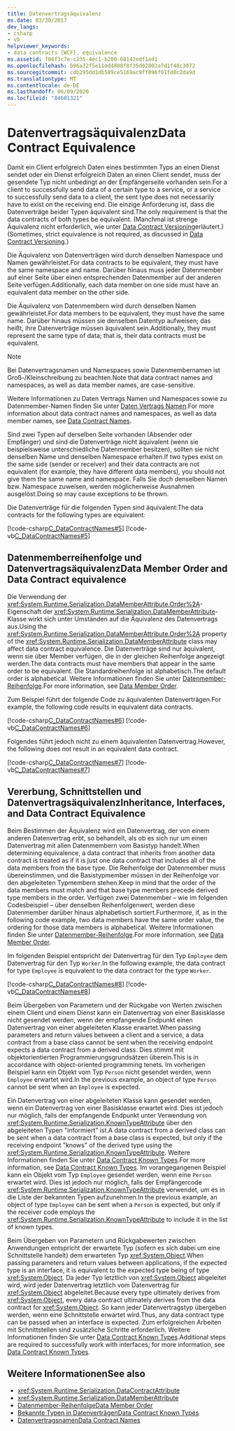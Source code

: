```yaml
---
title: Datenvertragsäquivalenz
ms.date: 03/30/2017
dev_langs:
- csharp
- vb
helpviewer_keywords:
- data contracts [WCF], equivalence
ms.assetid: f06f3c7e-c235-4ec1-b200-68142edf1ed1
ms.openlocfilehash: b96a32f5e11ed4808f8f35d02802afd1f48c3072
ms.sourcegitcommit: cdb295dd1db589ce5169ac9ff096f01fd0c2da9d
ms.translationtype: MT
ms.contentlocale: de-DE
ms.lasthandoff: 06/09/2020
ms.locfileid: "84601321"
---
```

# <a name="data-contract-equivalence"></a><span data-ttu-id="1b08d-102">Datenvertragsäquivalenz</span><span class="sxs-lookup"><span data-stu-id="1b08d-102">Data Contract Equivalence</span></span>
<span data-ttu-id="1b08d-103">Damit ein Client erfolgreich Daten eines bestimmten Typs an einen Dienst sendet oder ein Dienst erfolgreich Daten an einen Client sendet, muss der gesendete Typ nicht unbedingt an der Empfängerseite vorhanden sein.</span><span class="sxs-lookup"><span data-stu-id="1b08d-103">For a client to successfully send data of a certain type to a service, or a service to successfully send data to a client, the sent type does not necessarily have to exist on the receiving end.</span></span> <span data-ttu-id="1b08d-104">Die einzige Anforderung ist, dass die Datenverträge beider Typen äquivalent sind.</span><span class="sxs-lookup"><span data-stu-id="1b08d-104">The only requirement is that the data contracts of both types be equivalent.</span></span> <span data-ttu-id="1b08d-105">(Manchmal ist strenge Äquivalenz nicht erforderlich, wie unter [Data Contract Versioning](data-contract-versioning.md)erläutert.)</span><span class="sxs-lookup"><span data-stu-id="1b08d-105">(Sometimes, strict equivalence is not required, as discussed in [Data Contract Versioning](data-contract-versioning.md).)</span></span>  
  
 <span data-ttu-id="1b08d-106">Die Äquivalenz von Datenverträgen wird durch denselben Namespace und Namen gewährleistet.</span><span class="sxs-lookup"><span data-stu-id="1b08d-106">For data contracts to be equivalent, they must have the same namespace and name.</span></span> <span data-ttu-id="1b08d-107">Darüber hinaus muss jeder Datenmember auf einer Seite über einen entsprechenden Datenmember auf der anderen Seite verfügen.</span><span class="sxs-lookup"><span data-stu-id="1b08d-107">Additionally, each data member on one side must have an equivalent data member on the other side.</span></span>  
  
 <span data-ttu-id="1b08d-108">Die Äquivalenz von Datenmembern wird durch denselben Namen gewährleistet.</span><span class="sxs-lookup"><span data-stu-id="1b08d-108">For data members to be equivalent, they must have the same name.</span></span> <span data-ttu-id="1b08d-109">Darüber hinaus müssen sie denselben Datentyp aufweisen; das heißt, ihre Datenverträge müssen äquivalent sein.</span><span class="sxs-lookup"><span data-stu-id="1b08d-109">Additionally, they must represent the same type of data; that is, their data contracts must be equivalent.</span></span>  
  
> [!NOTE]
> <span data-ttu-id="1b08d-110">Bei Datenvertragsnamen und Namespaces sowie Datenmembernamen ist Groß-/Kleinschreibung zu beachten.</span><span class="sxs-lookup"><span data-stu-id="1b08d-110">Note that data contract names and namespaces, as well as data member names, are case-sensitive.</span></span>  
  
 <span data-ttu-id="1b08d-111">Weitere Informationen zu Daten Vertrags Namen und Namespaces sowie zu Datenmember-Namen finden Sie unter [Daten Vertrags Namen](data-contract-names.md).</span><span class="sxs-lookup"><span data-stu-id="1b08d-111">For more information about data contract names and namespaces, as well as data member names, see [Data Contract Names](data-contract-names.md).</span></span>  
  
 <span data-ttu-id="1b08d-112">Sind zwei Typen auf derselben Seite vorhanden (Absender oder Empfänger) und sind die Datenverträge nicht äquivalent (wenn sie beispielsweise unterschiedliche Datenmember besitzen), sollten sie nicht denselben Name und denselben Namespace erhalten.</span><span class="sxs-lookup"><span data-stu-id="1b08d-112">If two types exist on the same side (sender or receiver) and their data contracts are not equivalent (for example, they have different data members), you should not give them the same name and namespace.</span></span> <span data-ttu-id="1b08d-113">Falls Sie doch denselben Namen bzw. Namespace zuweisen, werden möglicherweise Ausnahmen ausgelöst.</span><span class="sxs-lookup"><span data-stu-id="1b08d-113">Doing so may cause exceptions to be thrown.</span></span>  
  
 <span data-ttu-id="1b08d-114">Die Datenverträge für die folgenden Typen sind äquivalent:</span><span class="sxs-lookup"><span data-stu-id="1b08d-114">The data contracts for the following types are equivalent:</span></span>  
  
 [!code-csharp[C_DataContractNames#5](../../../../samples/snippets/csharp/VS_Snippets_CFX/c_datacontractnames/cs/source.cs#5)]
 [!code-vb[C_DataContractNames#5](../../../../samples/snippets/visualbasic/VS_Snippets_CFX/c_datacontractnames/vb/source.vb#5)]  
  
## <a name="data-member-order-and-data-contract-equivalence"></a><span data-ttu-id="1b08d-115">Datenmemberreihenfolge und Datenvertragsäquivalenz</span><span class="sxs-lookup"><span data-stu-id="1b08d-115">Data Member Order and Data Contract equivalence</span></span>  
 <span data-ttu-id="1b08d-116">Die Verwendung der <xref:System.Runtime.Serialization.DataMemberAttribute.Order%2A>-Eigenschaft der <xref:System.Runtime.Serialization.DataMemberAttribute>-Klasse wirkt sich unter Umständen auf die Äquivalenz des Datenvertrags aus.</span><span class="sxs-lookup"><span data-stu-id="1b08d-116">Using the <xref:System.Runtime.Serialization.DataMemberAttribute.Order%2A> property of the <xref:System.Runtime.Serialization.DataMemberAttribute> class may affect data contract equivalence.</span></span> <span data-ttu-id="1b08d-117">Die Datenverträge sind nur äquivalent, wenn sie über Member verfügen, die in der gleichen Reihenfolge angezeigt werden.</span><span class="sxs-lookup"><span data-stu-id="1b08d-117">The data contracts must have members that appear in the same order to be equivalent.</span></span> <span data-ttu-id="1b08d-118">Die Standardreihenfolge ist alphabetisch.</span><span class="sxs-lookup"><span data-stu-id="1b08d-118">The default order is alphabetical.</span></span> <span data-ttu-id="1b08d-119">Weitere Informationen finden Sie unter [Datenmember-Reihenfolge](data-member-order.md).</span><span class="sxs-lookup"><span data-stu-id="1b08d-119">For more information, see [Data Member Order](data-member-order.md).</span></span>  
  
 <span data-ttu-id="1b08d-120">Zum Beispiel führt der folgende Code zu äquivalenten Datenverträgen.</span><span class="sxs-lookup"><span data-stu-id="1b08d-120">For example, the following code results in equivalent data contracts.</span></span>  
  
 [!code-csharp[C_DataContractNames#6](../../../../samples/snippets/csharp/VS_Snippets_CFX/c_datacontractnames/cs/source.cs#6)]
 [!code-vb[C_DataContractNames#6](../../../../samples/snippets/visualbasic/VS_Snippets_CFX/c_datacontractnames/vb/source.vb#6)]  
  
 <span data-ttu-id="1b08d-121">Folgendes führt jedoch nicht zu einem äquivalenten Datenvertrag.</span><span class="sxs-lookup"><span data-stu-id="1b08d-121">However, the following does not result in an equivalent data contract.</span></span>  
  
 [!code-csharp[C_DataContractNames#7](../../../../samples/snippets/csharp/VS_Snippets_CFX/c_datacontractnames/cs/source.cs#7)]
 [!code-vb[C_DataContractNames#7](../../../../samples/snippets/visualbasic/VS_Snippets_CFX/c_datacontractnames/vb/source.vb#7)]  
  
## <a name="inheritance-interfaces-and-data-contract-equivalence"></a><span data-ttu-id="1b08d-122">Vererbung, Schnittstellen und Datenvertragsäquivalenz</span><span class="sxs-lookup"><span data-stu-id="1b08d-122">Inheritance, Interfaces, and Data Contract Equivalence</span></span>  
 <span data-ttu-id="1b08d-123">Beim Bestimmen der Äquivalenz wird ein Datenvertrag, der von einem anderen Datenvertrag erbt, so behandelt, als ob es sich nur um einen Datenvertrag mit allen Datenmembern vom Basistyp handelt.</span><span class="sxs-lookup"><span data-stu-id="1b08d-123">When determining equivalence, a data contract that inherits from another data contract is treated as if it is just one data contract that includes all of the data members from the base type.</span></span> <span data-ttu-id="1b08d-124">Die Reihenfolge der Datenmember muss übereinstimmen, und die Basistypmember müssen in der Reihenfolge vor den abgeleiteten Typmembern stehen.</span><span class="sxs-lookup"><span data-stu-id="1b08d-124">Keep in mind that the order of the data members must match and that base type members precede derived type members in the order.</span></span> <span data-ttu-id="1b08d-125">Verfügen zwei Datenmember &#8211; wie im folgenden Codesbeispiel &#8211; über denselben Reihenfolgenwert, werden diese Datenmember darüber hinaus alphabetisch sortiert.</span><span class="sxs-lookup"><span data-stu-id="1b08d-125">Furthermore, if, as in the following code example, two data members have the same order value, the ordering for those data members is alphabetical.</span></span> <span data-ttu-id="1b08d-126">Weitere Informationen finden Sie unter [Datenmember-Reihenfolge](data-member-order.md).</span><span class="sxs-lookup"><span data-stu-id="1b08d-126">For more information, see [Data Member Order](data-member-order.md).</span></span>  
  
 <span data-ttu-id="1b08d-127">Im folgenden Beispiel entspricht der Datenvertrag für den Typ `Employee` dem Datenvertrag für den Typ `Worker`.</span><span class="sxs-lookup"><span data-stu-id="1b08d-127">In the following example, the data contract for type `Employee` is equivalent to the data contract for the type `Worker`.</span></span>  
  
 [!code-csharp[C_DataContractNames#8](../../../../samples/snippets/csharp/VS_Snippets_CFX/c_datacontractnames/cs/source.cs#8)]
 [!code-vb[C_DataContractNames#8](../../../../samples/snippets/visualbasic/VS_Snippets_CFX/c_datacontractnames/vb/source.vb#8)]  
  
 <span data-ttu-id="1b08d-128">Beim Übergeben von Parametern und der Rückgabe von Werten zwischen einem Client und einem Dienst kann ein Datenvertrag von einer Basisklasse nicht gesendet werden, wenn der empfangende Endpunkt einen Datenvertrag von einer abgeleiteten Klasse erwartet.</span><span class="sxs-lookup"><span data-stu-id="1b08d-128">When passing parameters and return values between a client and a service, a data contract from a base class cannot be sent when the receiving endpoint expects a data contract from a derived class.</span></span> <span data-ttu-id="1b08d-129">Dies stimmt mit objektorientierten Programmierungsgrundsätzen überein.</span><span class="sxs-lookup"><span data-stu-id="1b08d-129">This is in accordance with object-oriented programming tenets.</span></span> <span data-ttu-id="1b08d-130">Im vorherigen Beispiel kann ein Objekt vom Typ `Person` nicht gesendet werden, wenn `Employee` erwartet wird.</span><span class="sxs-lookup"><span data-stu-id="1b08d-130">In the previous example, an object of type `Person` cannot be sent when an `Employee` is expected.</span></span>  
  
 <span data-ttu-id="1b08d-131">Ein Datenvertrag von einer abgeleiteten Klasse kann gesendet werden, wenn ein Datenvertrag von einer Basisklasse erwartet wird. Dies ist jedoch nur möglich, falls der empfangende Endpunkt unter Verwendung von <xref:System.Runtime.Serialization.KnownTypeAttribute> über den abgeleiteten Typen "informiert" ist.</span><span class="sxs-lookup"><span data-stu-id="1b08d-131">A data contract from a derived class can be sent when a data contract from a base class is expected, but only if the receiving endpoint "knows" of the derived type using the <xref:System.Runtime.Serialization.KnownTypeAttribute>.</span></span> <span data-ttu-id="1b08d-132">Weitere Informationen finden Sie unter [Data Contract Known Types](data-contract-known-types.md).</span><span class="sxs-lookup"><span data-stu-id="1b08d-132">For more information, see [Data Contract Known Types](data-contract-known-types.md).</span></span> <span data-ttu-id="1b08d-133">Im vorangegangenen Beispiel kann ein Objekt vom Typ `Employee` gesendet werden, wenn eine `Person` erwartet wird. Dies ist jedoch nur möglich, falls der Empfängercode <xref:System.Runtime.Serialization.KnownTypeAttribute> verwendet, um es in die Liste der bekannten Typen aufzunehmen.</span><span class="sxs-lookup"><span data-stu-id="1b08d-133">In the previous example, an object of type `Employee` can be sent when a `Person` is expected, but only if the receiver code employs the <xref:System.Runtime.Serialization.KnownTypeAttribute> to include it in the list of known types.</span></span>  
  
 <span data-ttu-id="1b08d-134">Beim Übergeben von Parametern und Rückgabewerten zwischen Anwendungen entspricht der erwartete Typ (sofern es sich dabei um eine Schnittstelle handelt) dem erwarteten Typ <xref:System.Object>.</span><span class="sxs-lookup"><span data-stu-id="1b08d-134">When passing parameters and return values between applications, if the expected type is an interface, it is equivalent to the expected type being of type <xref:System.Object>.</span></span> <span data-ttu-id="1b08d-135">Da jeder Typ letztlich von <xref:System.Object> abgeleitet wird, wird jeder Datenvertrag letztlich vom Datenvertrag für <xref:System.Object> abgeleitet.</span><span class="sxs-lookup"><span data-stu-id="1b08d-135">Because every type ultimately derives from <xref:System.Object>, every data contract ultimately derives from the data contract for <xref:System.Object>.</span></span> <span data-ttu-id="1b08d-136">So kann jeder Datenvertragstyp übergeben werden, wenn eine Schnittstelle erwartet wird.</span><span class="sxs-lookup"><span data-stu-id="1b08d-136">Thus, any data contract type can be passed when an interface is expected.</span></span> <span data-ttu-id="1b08d-137">Zum erfolgreichen Arbeiten mit Schnittstellen sind zusätzliche Schritte erforderlich. Weitere Informationen finden Sie unter [Data Contract Known Types](data-contract-known-types.md).</span><span class="sxs-lookup"><span data-stu-id="1b08d-137">Additional steps are required to successfully work with interfaces; for more information, see [Data Contract Known Types](data-contract-known-types.md).</span></span>  
  
## <a name="see-also"></a><span data-ttu-id="1b08d-138">Weitere Informationen</span><span class="sxs-lookup"><span data-stu-id="1b08d-138">See also</span></span>

- <xref:System.Runtime.Serialization.DataContractAttribute>
- <xref:System.Runtime.Serialization.DataMemberAttribute>
- [<span data-ttu-id="1b08d-139">Datenmember-Reihenfolge</span><span class="sxs-lookup"><span data-stu-id="1b08d-139">Data Member Order</span></span>](data-member-order.md)
- [<span data-ttu-id="1b08d-140">Bekannte Typen in Datenverträgen</span><span class="sxs-lookup"><span data-stu-id="1b08d-140">Data Contract Known Types</span></span>](data-contract-known-types.md)
- [<span data-ttu-id="1b08d-141">Datenvertragsnamen</span><span class="sxs-lookup"><span data-stu-id="1b08d-141">Data Contract Names</span></span>](data-contract-names.md)
